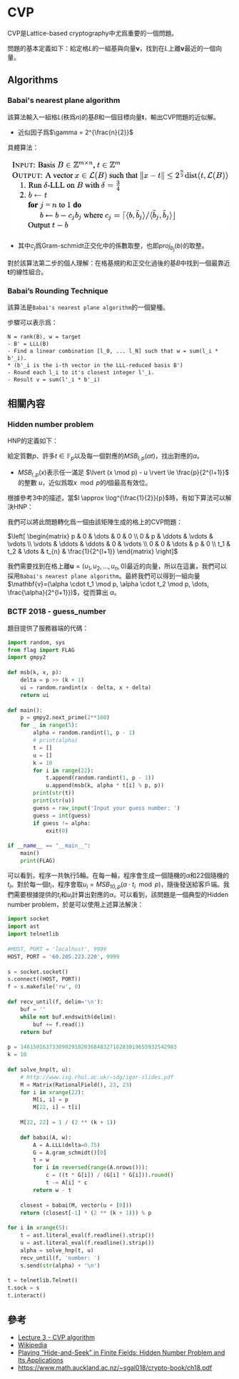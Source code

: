 # CVP

CVP是Lattice-based cryptography中尤爲重要的一個問題。

問題的基本定義如下：給定格$L$的一組基與向量$\mathbf{v}$，找到在$L$上離$\mathbf{v}$最近的一個向量。

<!--
TODO: Add more Lattice-based cryptography (CVP specifically) application intro here.
TODO: Make intro more descriptive and rigorous.
-->

## Algorithms

### Babai's nearest plane algorithm

<!--
TODO: Add intro
-->

該算法輸入一組格$L$(秩爲$n$)的基$B$和一個目標向量$\mathbf{t}$，輸出CVP問題的近似解。

* 近似因子爲$\gamma = 2^{\frac{n}{2}}$

具體算法：

![](figure/babai_1.png)

* 其中$c_j$爲Gram-schmidt正交化中的係數取整，也即$proj_{b_{j}}(b)$的取整。

對於該算法第二步的個人理解：在格基規約和正交化過後的基$B$中找到一個最靠近$\mathbf{t}$的線性組合。

### Babai’s Rounding Technique

該算法是`Babai's nearest plane algorithm`的一個變種。

步驟可以表示爲：

```
N = rank(B), w = target
- B' = LLL(B)
- Find a linear combination [l_0, ... l_N] such that w = sum(l_i * b'_i).
* (b'_i is the i-th vector in the LLL-reduced basis B')
- Round each l_i to it's closest integer l'_i.
- Result v = sum(l'_i * b'_i)
```

## 相關內容

### Hidden number problem

HNP的定義如下：

給定質數$p$、許多$t \in \mathbb{F}_p$以及每一個對應的$MSB_{l,p}(\alpha t)$，找出對應的$\alpha$。

* $MSB_{l,p}(x)$表示任一滿足 $\lvert (x \mod p) - u \rvert \le \frac{p}{2^{l+1}}$ 的整數 $u$，近似爲取$x \mod p$的$l$個最高有效位。

根據參考3中的描述，當$l \approx \log^{\frac{1}{2}}{p}$時，有如下算法可以解決HNP：

我們可以將此問題轉化爲一個由該矩陣生成的格上的CVP問題：

$\left[ \begin{matrix} p & 0 & \dots & 0 & 0 \\ 0 & p & \ddots & \vdots & \vdots \\ \vdots & \ddots & \ddots & 0 & \vdots \\ 0 & 0 & \dots & p & 0 \\ t_1 & t_2 & \dots & t_{n} & \frac{1}{2^{l+1}} \end{matrix} \right]$

我們需要找到在格上離$\mathbf{u}=(u_1, u_2, \dots, u_{n}, 0)$最近的向量，所以在這裏，我們可以採用`Babai's nearest plane algorithm`。最終我們可以得到一組向量 $\mathbf{v}=(\alpha \cdot t_1 \mod p, \alpha \cdot t_2 \mod p, \dots, \frac{\alpha}{2^{l+1}})$，從而算出 $\alpha$。

### BCTF 2018 - guess_number

題目提供了服務器端的代碼：
```python
import random, sys
from flag import FLAG
import gmpy2

def msb(k, x, p):
    delta = p >> (k + 1)
    ui = random.randint(x - delta, x + delta)
    return ui

def main():
    p = gmpy2.next_prime(2**160)
    for _ in range(5):
        alpha = random.randint(1, p - 1)
        # print(alpha)
        t = []
        u = []
        k = 10
        for i in range(22):
            t.append(random.randint(1, p - 1))
            u.append(msb(k, alpha * t[i] % p, p))
        print(str(t))
        print(str(u))
        guess = raw_input('Input your guess number: ')
        guess = int(guess)
        if guess != alpha:
            exit(0)

if __name__ == "__main__":
    main()
    print(FLAG)
```

可以看到，程序一共執行5輪。在每一輪，程序會生成一個隨機的$\alpha$和22個隨機的$t_i$。對於每一個$t_i$，程序會取$u_i = MSB_{10,p}(\alpha\cdot{t_i\mod{p}})$，隨後發送給客戶端。我們需要根據提供的$t_i$和$u_i$計算出對應的$\alpha$。可以看到，該問題是一個典型的Hidden number problem，於是可以使用上述算法解決：

```python
import socket
import ast
import telnetlib

#HOST, PORT = 'localhost', 9999
HOST, PORT = '60.205.223.220', 9999

s = socket.socket()
s.connect((HOST, PORT))
f = s.makefile('rw', 0)

def recv_until(f, delim='\n'):
    buf = ''
    while not buf.endswith(delim):
        buf += f.read(1)
    return buf

p = 1461501637330902918203684832716283019655932542983
k = 10

def solve_hnp(t, u):
    # http://www.isg.rhul.ac.uk/~sdg/igor-slides.pdf
    M = Matrix(RationalField(), 23, 23)
    for i in xrange(22):
        M[i, i] = p
        M[22, i] = t[i]

    M[22, 22] = 1 / (2 ** (k + 1))

    def babai(A, w):
        A = A.LLL(delta=0.75)
        G = A.gram_schmidt()[0]
        t = w
        for i in reversed(range(A.nrows())):
            c = ((t * G[i]) / (G[i] * G[i])).round()
            t -= A[i] * c
        return w - t

    closest = babai(M, vector(u + [0]))
    return (closest[-1] * (2 ** (k + 1))) % p

for i in xrange(5):
    t = ast.literal_eval(f.readline().strip())
    u = ast.literal_eval(f.readline().strip())
    alpha = solve_hnp(t, u)
    recv_until(f, 'number: ')
    s.send(str(alpha) + '\n')

t = telnetlib.Telnet()
t.sock = s
t.interact()
```

## 參考

* [Lecture 3 - CVP algorithm](https://cims.nyu.edu/~regev/teaching/lattices_fall_2004/ln/cvp.pdf)
* [Wikipedia](https://en.wikipedia.org/wiki/Lattice_problem)
* [Playing “Hide-and-Seek” in Finite Fields: Hidden Number Problem and Its Applications](http://www.isg.rhul.ac.uk/~sdg/igor-slides.pdf)
* https://www.math.auckland.ac.nz/~sgal018/crypto-book/ch18.pdf
